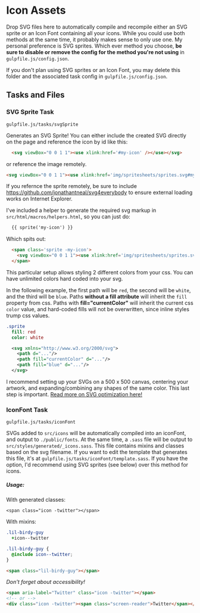 # Icon Assets

Drop SVG files here to automatically compile and recompile either an SVG sprite or an Icon Font containing all your icons. While you could use both methods at the same time, it probably makes sense to only use one. My personal preference is SVG sprites. Which ever method you choose, **be sure to disable or remove the config for the method you're not using** in `gulpfile.js/config.json`.

If you don't plan using SVG sprites or an Icon Font, you may delete this folder and the associated task config in `gulpfile.js/config.json`.

## Tasks and Files
### SVG Sprite Task
```
gulpfile.js/tasks/svgSprite
```

Generates an SVG Sprite! You can either include the created SVG directly on the page and reference the icon by id like this:

```html
  <svg viewBox="0 0 1 1"><use xlink:href='#my-icon' /></use></svg>
```

or reference the image remotely.

```html
<svg viewBox="0 0 1 1"><use xlink:href='img/spritesheets/sprites.svg#my-icon' /></use></svg>
```
If you refernce the sprite remotely, be sure to include https://github.com/jonathantneal/svg4everybody to ensure external loading works on Internet Explorer.

I've included a helper to generate the required svg markup in `src/html/macros/helpers.html`, so you can just do:
```html
  {{ sprite('my-icon') }}
```
Which spits out:

```html
  <span class='sprite -my-icon'>
    <svg viewBox="0 0 1 1"><use xlink:href='img/spritesheets/sprites.svg#my-icon' /></use></svg>
  </span>
```

This particular setup allows styling 2 different colors from your css. You can have unlimited colors hard coded into your svg.

In the following example, the first path will be `red`, the second will be `white`, and the third will be `blue`. Paths **without a fill attribute** will inherit the `fill` property from css. Paths with **fill="currentColor"** will inherit the current css `color` value, and hard-coded fills will not be overwritten, since inline styles trump css values.

```sass
.sprite
  fill: red
  color: white
```

```svg
  <svg xmlns="http://www.w3.org/2000/svg">
    <path d="..."/>
    <path fill="currentColor" d="..."/>
    <path fill="blue" d="..."/>
  </svg>
```

I recommend setting up your SVGs on a 500 x 500 canvas, centering your artwork, and expanding/combining any shapes of the same color. This last step is important. [Read more on SVG optimization here!](https://www.viget.com/articles/5-tips-for-saving-svg-for-the-web-with-illustrator)

### IconFont Task
```
gulpfile.js/tasks/iconFont
```
SVGs added to `src/icons` will be automatically compiled into an iconFont, and output to `./public/fonts`. At the same time, a `.sass` file will be output to `src/styles/generated/_icons.sass`. This file contains mixins and classes based on the svg filename. If you want to edit the template that generates this file, it's at `gulpfile.js/tasks/iconFont/template.sass`. If you have the option, I'd recommend using SVG sprites (see below) over this method for icons.

##### Usage:
With generated classes:
```
<span class="icon -twitter"></span>
```

With mixins:
```sass
.lil-birdy-guy
  +icon--twitter
```

```scss
.lil-birdy-guy {
  @include icon--twitter;
}
```

```html
<span class="lil-birdy-guy"></span>
```

*Don't forget about accessibility!*

```html
<span aria-label="Twitter" class="icon -twitter"></span>
<!-- or -->
<div class="icon -twitter"><span class="screen-reader">Twitter</span></div>
```
